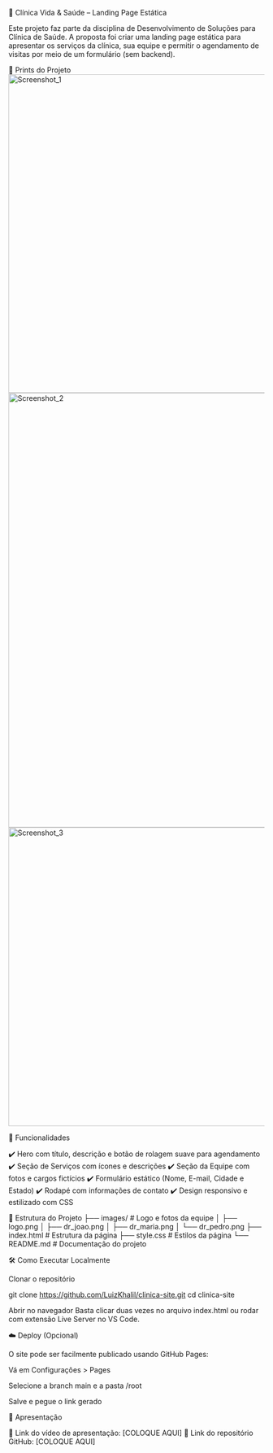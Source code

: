 🏥 Clínica Vida & Saúde – Landing Page Estática

Este projeto faz parte da disciplina de Desenvolvimento de Soluções para Clínica de Saúde.
A proposta foi criar uma landing page estática para apresentar os serviços da clínica, sua equipe e permitir o agendamento de visitas por meio de um formulário (sem backend).

📸 Prints do Projeto
<img width="1905" height="627" alt="Screenshot_1" src="https://github.com/user-attachments/assets/0ee35f2c-ee3c-4141-ab31-d56712a4ab5b" />
<img width="1905" height="855" alt="Screenshot_2" src="https://github.com/user-attachments/assets/5be85a1f-5758-4455-bbb6-7e5a57af36fe" />
<img width="1899" height="588" alt="Screenshot_3" src="https://github.com/user-attachments/assets/22f32b58-cb00-481d-aba7-9cdf519e0a93" />

📌 Funcionalidades

✔️ Hero com título, descrição e botão de rolagem suave para agendamento
✔️ Seção de Serviços com ícones e descrições
✔️ Seção da Equipe com fotos e cargos fictícios
✔️ Formulário estático (Nome, E-mail, Cidade e Estado)
✔️ Rodapé com informações de contato
✔️ Design responsivo e estilizado com CSS

📂 Estrutura do Projeto
├── images/          # Logo e fotos da equipe
│   ├── logo.png
│   ├── dr_joao.png
│   ├── dr_maria.png
│   └── dr_pedro.png
├── index.html       # Estrutura da página
├── style.css        # Estilos da página
└── README.md        # Documentação do projeto

🛠️ Como Executar Localmente

Clonar o repositório

git clone https://github.com/LuizKhalil/clinica-site.git
cd clinica-site


Abrir no navegador
Basta clicar duas vezes no arquivo index.html ou rodar com extensão Live Server no VS Code.

☁️ Deploy (Opcional)

O site pode ser facilmente publicado usando GitHub Pages:

Vá em Configurações > Pages

Selecione a branch main e a pasta /root

Salve e pegue o link gerado

🎥 Apresentação

🔗 Link do vídeo de apresentação: [COLOQUE AQUI]
🔗 Link do repositório GitHub: [COLOQUE AQUI]
